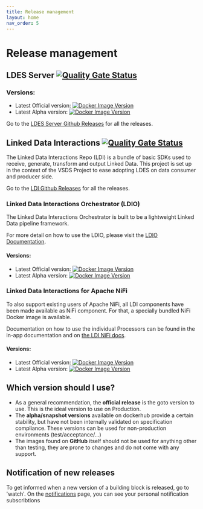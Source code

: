 ```yaml
---
title: Release management
layout: home
nav_order: 5
---
```


# Release management

## LDES Server [![Quality Gate Status](https://sonarcloud.io/api/project_badges/measure?project=Informatievlaanderen_VSDS-LDESServer4J&metric=alert_status&?style=social)](https://sonarcloud.io/summary/new_code?id=Informatievlaanderen_VSDS-LDESServer4J)

### Versions: 

* Latest Official version: [![Docker Image Version](https://img.shields.io/docker/v/ldes/ldes-server/latest)](https://hub.docker.com/r/ldes/ldes-server/tags)
* Latest Alpha version: [![Docker Image Version](https://img.shields.io/docker/v/ldes/ldes-server)](https://hub.docker.com/r/ldes/ldes-server/tags)

Go to the [LDES Server Github Releases](https://github.com/Informatievlaanderen/VSDS-LDESServer4J/releases/) for all the releases.

## Linked Data Interactions [![Quality Gate Status](https://sonarcloud.io/api/project_badges/measure?project=Informatievlaanderen_VSDS-Linked-Data-Interactions&metric=alert_status)](https://sonarcloud.io/summary/new_code?id=Informatievlaanderen_VSDS-Linked-Data-Interactions)

The Linked Data Interactions Repo (LDI) is a bundle of basic SDKs used to receive, generate, transform and output Linked Data. This project is set up in the context of the VSDS Project to ease adopting LDES on data consumer and producer side.

Go to the [LDI Github Releases](https://github.com/Informatievlaanderen/VSDS-Linked-Data-Interactions/releases/) for all the releases.

### Linked Data Interactions Orchestrator (LDIO) 

The Linked Data Interactions Orchestrator is built to be a lightweight Linked Data pipeline framework.

For more detail on how to use the LDIO, please visit the [LDIO Documentation](https://informatievlaanderen.github.io/VSDS-Linked-Data-Interactions/ldio).

#### Versions:

* Latest Official version: [![Docker Image Version](https://img.shields.io/docker/v/ldes/ldi-orchestrator/latest)](https://hub.docker.com/r/ldes/ldi-orchestrator/tags)
* Latest Alpha version: [![Docker Image Version](https://img.shields.io/docker/v/ldes/ldi-orchestrator)](https://hub.docker.com/r/ldes/ldi-orchestrator/tags)

### Linked Data Interactions for Apache NiFi

To also support existing users of Apache NiFi, all LDI components have been made available as NiFi component.
For that, a specially bundled NiFi Docker image is available.

Documentation on how to use the individual Processors can be found in the in-app documentation and on [the LDI NiFi docs](https://informatievlaanderen.github.io/VSDS-Linked-Data-Interactions/ldi-nifi).

#### Versions:

* Latest Official version: [![Docker Image Version](https://img.shields.io/docker/v/ldes/ldi-workbench-nifi/latest)](https://hub.docker.com/r/ldes/ldi-workbench-nifi/tags)
* Latest Alpha version: [![Docker Image Version](https://img.shields.io/docker/v/ldes/ldi-workbench-nifi)](https://hub.docker.com/r/ldes/ldi-workbench-nifi/tags)


## Which version should I use?

* As a general recommendation, the **official release** is the goto version to use. This is the ideal version to use on Production.
* The **alpha/snapshot versions** available on dockerhub provide a certain stability, but have not been internally validated on specification compliance. These versions can be used for non-production environments (test/acceptance/...)
* The images found on **GitHub** itself should not be used for anything other than testing, they are prone to changes and do not come with any support.

## Notification of new releases

To get informed when a new version of a building block is released, go to 'watch'.
On the [notifications](https://github.com/notifications) page, you can see your personal notification subscribtions
